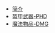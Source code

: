 <!-- docs/_sidebar.md -->
* [简介](README)
* [盔甲武器-PHD](items/armor_weapon_phb)
* [魔法物品-DMG](items/magic_items_dmg)